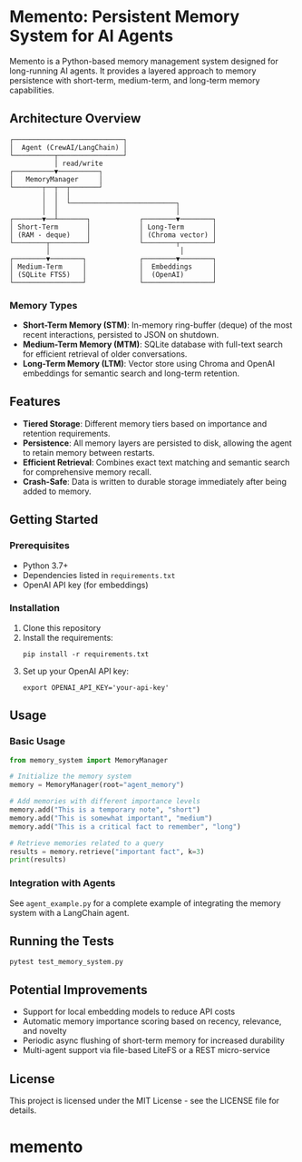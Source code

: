 # Memento: Persistent Memory System for AI Agents

Memento is a Python-based memory management system designed for long-running AI agents. It provides a layered approach to memory persistence with short-term, medium-term, and long-term memory capabilities.

## Architecture Overview

```
┌───────────────────────────┐
│  Agent (CrewAI/LangChain) │
└──────────┬────────────────┘
           │ read/write
┌──────────▼──────────┐
│   MemoryManager     │
└───────┬──┬──┬───────┘
        │  │  │
        │  │  └──────────────────────────┐
        │  │                             │
┌───────▼──┴───────┐            ┌────────▼────────┐
│ Short-Term       │            │ Long-Term       │
│ (RAM - deque)    │            │ (Chroma vector) │
└────────┬─────────┘            └────────┬────────┘
         │                                │
┌────────▼────────┐             ┌────────▼────────┐
│ Medium-Term     │             │  Embeddings     │
│ (SQLite FTS5)   │             │  (OpenAI)       │
└─────────────────┘             └─────────────────┘
```

### Memory Types

- **Short-Term Memory (STM)**: In-memory ring-buffer (deque) of the most recent interactions, persisted to JSON on shutdown.
- **Medium-Term Memory (MTM)**: SQLite database with full-text search for efficient retrieval of older conversations.
- **Long-Term Memory (LTM)**: Vector store using Chroma and OpenAI embeddings for semantic search and long-term retention.

## Features

- **Tiered Storage**: Different memory tiers based on importance and retention requirements.
- **Persistence**: All memory layers are persisted to disk, allowing the agent to retain memory between restarts.
- **Efficient Retrieval**: Combines exact text matching and semantic search for comprehensive memory recall.
- **Crash-Safe**: Data is written to durable storage immediately after being added to memory.

## Getting Started

### Prerequisites

- Python 3.7+
- Dependencies listed in `requirements.txt`
- OpenAI API key (for embeddings)

### Installation

1. Clone this repository
2. Install the requirements:
   ```
   pip install -r requirements.txt
   ```
3. Set up your OpenAI API key:
   ```
   export OPENAI_API_KEY='your-api-key'
   ```

## Usage

### Basic Usage

```python
from memory_system import MemoryManager

# Initialize the memory system
memory = MemoryManager(root="agent_memory")

# Add memories with different importance levels
memory.add("This is a temporary note", "short")
memory.add("This is somewhat important", "medium")
memory.add("This is a critical fact to remember", "long")

# Retrieve memories related to a query
results = memory.retrieve("important fact", k=3)
print(results)
```

### Integration with Agents

See `agent_example.py` for a complete example of integrating the memory system with a LangChain agent.

## Running the Tests

```
pytest test_memory_system.py
```

## Potential Improvements

- Support for local embedding models to reduce API costs
- Automatic memory importance scoring based on recency, relevance, and novelty
- Periodic async flushing of short-term memory for increased durability
- Multi-agent support via file-based LiteFS or a REST micro-service

## License

This project is licensed under the MIT License - see the LICENSE file for details.
# memento
